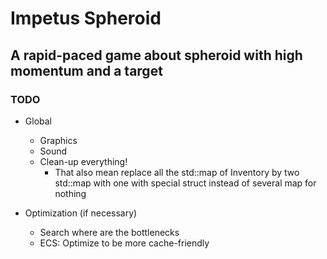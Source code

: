 # Impetus Spheroid
## A rapid-paced game about spheroid with high momentum and a target

### TODO
* Global
  * Graphics
  * Sound
  * Clean-up everything!
  	* That also mean replace all the std::map of Inventory by two std::map with one with special struct instead of several map for nothing

* Optimization (if necessary)
  * Search where are the bottlenecks
  * ECS: Optimize to be more cache-friendly
